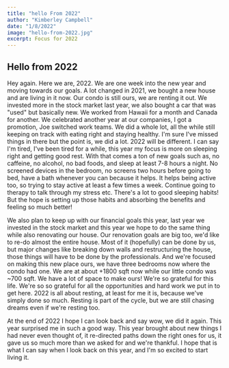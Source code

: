 ```yaml
---
title: "hello From 2022"
author: "Kimberley Campbell"
date: "1/8/2022"
image: "hello-from-2022.jpg"
excerpt: Focus for 2022
---
```


## Hello from 2022

Hey again. Here we are, 2022. We are one week into the new year and moving towards our goals. A lot changed in 2021, we bought a new house and are living in it now. Our condo is still ours, we are renting it out. We invested more in the stock market last year, we also bought a car that was "used" but basically new. We worked from Hawaii for a month and Canada for another. We celebrated another year at our companies, I got a promotion, Joe switched work teams. We did a whole lot, all the while still keeping on track with eating right and staying healthy. I'm sure I've missed things in there but the point is, we did a lot. 2022 will be different. I can say I'm tired, I've been tired for a while, this year my focus is more on sleeping right and getting good rest. With that comes a ton of new goals such as, no caffeine, no alcohol, no bad foods, and sleep at least 7-8 hours a night. No screened devices in the bedroom, no screens two hours before going to bed, have a bath whenever you can because it helps. It helps being active too, so trying to stay active at least a few times a week. Continue going to therapy to talk through my stress etc. There's a lot to good sleeping habits! But the hope is setting up those habits and absorbing the benefits and feeling so much better! 

We also plan to keep up with our financial goals this year, last year we invested in the stock market and this year we hope to do the same thing while also renovating our house. Our renovation goals are big too, we'd like to re-do almost the entire house. Most of it (hopefully) can be done by us, but major changes like breaking down walls and restructuring the house, those things will have to be done by the professionals. And we're focused on making this new place ours, we have three bedrooms now where the condo had one. We are at about +1800 sqft now while our little condo was ~700 sqft. We have a lot of space to make ours! We're so grateful for this life. We're so so grateful for all the opportunities and hard work we put in to get here. 2022 is all about resting, at least for me it is, because we've simply done so much. Resting is part of the cycle, but we are still chasing dreams even if we're resting too. 

At the end of 2022 I hope I can look back and say wow, we did it again. This year surprised me in such a good way. This year brought about new things I had never even thought of, it re-directed paths down the right ones for us, it gave us so much more than we asked for and we're thankful. I hope that is what I can say when I look back on this year, and I'm so excited to start living it. 
